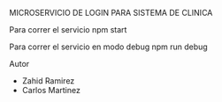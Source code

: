 MICROSERVICIO DE LOGIN PARA SISTEMA DE CLINICA

Para correr el servicio
npm start

Para correr el servicio en modo debug
npm run debug


Autor

- Zahid Ramirez
- Carlos Martinez

